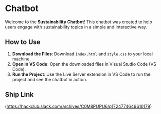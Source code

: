 # Chatbot

Welcome to the **Sustainability Chatbot**! This chatbot was created to help users engage with sustainability topics in a simple and interactive way.

## How to Use

1. **Download the Files**: Download `index.html` and `style.css` to your local machine.
2. **Open in VS Code**: Open the downloaded files in Visual Studio Code (VS Code).
3. **Run the Project**: Use the Live Server extension in VS Code to run the project and see the chatbot in action.

## Ship Link

(https://hackclub.slack.com/archives/C0M8PUPU6/p1724774649610179)

